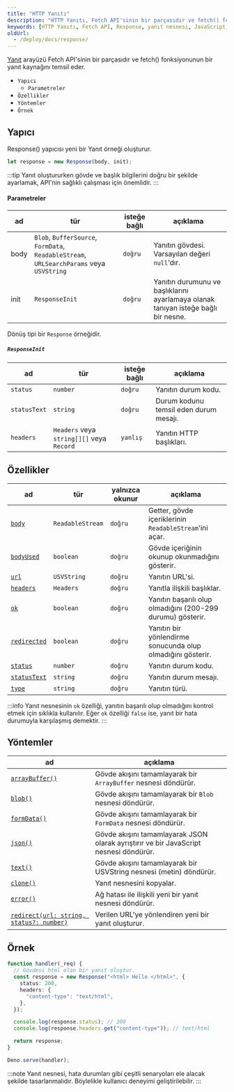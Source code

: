 ```yaml
---
title: "HTTP Yanıtı"
description: "HTTP Yanıtı, Fetch API'sinin bir parçasıdır ve fetch() fonksiyonunun bir yanıt kaynağını temsil eder. Bu dökümantasyon, yanıt nesnesinin nasıl oluşturulacağını, özelliklerini ve yöntemlerini detaylı bir şekilde açıklamaktadır."
keywords: [HTTP Yanıtı, Fetch API, Response, yanıt nesnesi, JavaScript, web geliştirme, API]
oldUrl:
  - /deploy/docs/response/
---
```


[Yanıt](https://developer.mozilla.org/en-US/docs/Web/API/Response) arayüzü Fetch API'sinin bir parçasıdır ve fetch() fonksiyonunun bir yanıt kaynağını temsil eder.

- `Yapıcı`
  - `Parametreler`
- `Özellikler`
- `Yöntemler`
- `Örnek`

## Yapıcı

Response() yapıcısı yeni bir Yanıt örneği oluşturur.

```ts
let response = new Response(body, init);
```

:::tip
Yanıt oluştururken gövde ve başlık bilgilerini doğru bir şekilde ayarlamak, API'nin sağlıklı çalışması için önemlidir.
:::

#### Parametreler

| ad   | tür                                                                                    | isteğe bağlı | açıklama                                                            |
| ---- | --------------------------------------------------------------------------------------- | ------------ | ------------------------------------------------------------------ |
| body | `Blob`, `BufferSource`, `FormData`, `ReadableStream`, `URLSearchParams` veya `USVString` | `doğru`      | Yanıtın gövdesi. Varsayılan değeri `null`'dır.                     |
| init | `ResponseInit`                                                                          | `doğru`      | Yanıtın durumunu ve başlıklarını ayarlamaya olanak tanıyan isteğe bağlı bir nesne. |

Dönüş tipi bir `Response` örneğidir.

##### `ResponseInit`

| ad          | tür                                                  | isteğe bağlı | açıklama                                               |
| ------------| -----------------------------------------------------| ------------ | ----------------------------------------------------- |
| `status`    | `number`                                            | `doğru`      | Yanıtın durum kodu.                                   |
| `statusText`| `string`                                            | `doğru`      | Durum kodunu temsil eden durum mesajı.                |
| `headers`   | `Headers` veya `string[][]` veya `Record` | `yanlış`      | Yanıtın HTTP başlıkları.                              |

## Özellikler

| ad                         | tür              | yalnızca okunur | açıklama                                               |
| -------------------------- | ---------------- | --------------- | ----------------------------------------------------- |
| [`body`][body]             | `ReadableStream` | `doğru`        | Getter, gövde içeriklerinin `ReadableStream`'ini açar. |
| [`bodyUsed`][bodyused]     | `boolean`        | `doğru`        | Gövde içeriğinin okunup okunmadığını gösterir.         |
| [`url`][url]               | `USVString`      | `doğru`        | Yanıtın URL'si.                                      |
| [`headers`][headers]       | `Headers`        | `doğru`        | Yanıtla ilişkili başlıklar.                          |
| [`ok`][ok]                 | `boolean`        | `doğru`        | Yanıtın başarılı olup olmadığını (200-299 durumu) gösterir. |
| [`redirected`][redirected] | `boolean`        | `doğru`        | Yanıtın bir yönlendirme sonucunda olup olmadığını gösterir. |
| [`status`][status]         | `number`         | `doğru`        | Yanıtın durum kodu.                                   |
| [`statusText`][statustext] | `string`         | `doğru`        | Yanıtın durum mesajı.                                 |
| [`type`][type]             | `string`         | `doğru`        | Yanıtın türü.                                         |

:::info
Yanıt nesnesinin `ok` özelliği, yanıtın başarılı olup olmadığını kontrol etmek için sıklıkla kullanılır. Eğer `ok` özelliği `false` ise, yanıt bir hata durumuyla karşılaşmış demektir.
:::

## Yöntemler

| ad                                                 | açıklama                                                                                 |
| -------------------------------------------------- | --------------------------------------------------------------------------------------- |
| [`arrayBuffer()`][arraybuffer]                     | Gövde akışını tamamlayarak bir `ArrayBuffer` nesnesi döndürür.                         |
| [`blob()`][blob]                                   | Gövde akışını tamamlayarak bir `Blob` nesnesi döndürür.                                |
| [`formData()`][formdata]                           | Gövde akışını tamamlayarak bir `FormData` nesnesi döndürür.                            |
| [`json()`][json]                                   | Gövde akışını tamamlayarak JSON olarak ayrıştırır ve bir JavaScript nesnesi döndürür.   |
| [`text()`][text]                                   | Gövde akışını tamamlayarak bir USVString nesnesi (metin) döndürür.                     |
| [`clone()`][clone]                                 | Yanıt nesnesini kopyalar.                                                              |
| [`error()`][error]                                 | Ağ hatası ile ilişkili yeni bir yanıt nesnesi döndürür.                                 |
| [`redirect(url: string, status?: number)`][redirect] | Verilen URL'ye yönlendiren yeni bir yanıt oluşturur.                                   |

## Örnek

```ts
function handler(_req) {
  // Gövdesi html olan bir yanıt oluştur.
  const response = new Response("<html> Hello </html>", {
    status: 200,
    headers: {
      "content-type": "text/html",
    },
  });

  console.log(response.status); // 200
  console.log(response.headers.get("content-type")); // text/html

  return response;
}

Deno.serve(handler);
```

:::note
Yanıt nesnesi, hata durumları gibi çeşitli senaryoları ele alacak şekilde tasarlanmalıdır. Böylelikle kullanıcı deneyimi geliştirilebilir.
:::

[clone]: https://developer.mozilla.org/en-US/docs/Web/API/Response/clone
[error]: https://developer.mozilla.org/en-US/docs/Web/API/Response/error
[redirect]: https://developer.mozilla.org/en-US/docs/Web/API/Response/redirect
[body]: https://developer.mozilla.org/en-US/docs/Web/API/Body/body
[bodyused]: https://developer.mozilla.org/en-US/docs/Web/API/Body/bodyUsed
[url]: https://developer.mozilla.org/en-US/docs/Web/API/Request/url
[headers]: https://developer.mozilla.org/en-US/docs/Web/API/Request/headers
[ok]: https://developer.mozilla.org/en-US/docs/Web/API/Response/ok
[redirected]: https://developer.mozilla.org/en-US/docs/Web/API/Response/redirected
[status]: https://developer.mozilla.org/en-US/docs/Web/API/Response/status
[statustext]: https://developer.mozilla.org/en-US/docs/Web/API/Response/statusText
[type]: https://developer.mozilla.org/en-US/docs/Web/API/Response/type
[method]: https://developer.mozilla.org/en-US/docs/Web/API/Request/method
[readablestream]: https://developer.mozilla.org/en-US/docs/Web/API/ReadableStream
[arraybuffer]: https://developer.mozilla.org/en-US/docs/Web/API/Body/arrayBuffer
[blob]: https://developer.mozilla.org/en-US/docs/Web/API/Body/blob
[json]: https://developer.mozilla.org/en-US/docs/Web/API/Body/json
[text]: https://developer.mozilla.org/en-US/docs/Web/API/Body/text
[formdata]: https://developer.mozilla.org/en-US/docs/Web/API/Body/formdata